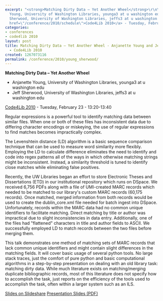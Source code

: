 ```yaml
---
excerpt: "<strong>Matching Dirty Data – Yet Another Wheel</strong>\r\n\r\n<ul>\r\n<li>Anjanette
  Young, University of Washington Libraries, younga3 at u washington edu</li>\r\n<li>Jeff
  Sherwood, University of Washington Libraries, jeffs3 at u washington edu</li>\r\n</ul>\r\n\r\n<a
  href=\"/conference/2010/schedule\">Code4Lib 2010</a> - Tuesday, February 23 - 13:20-13:40\r\n\r"
categories:
- conferences
- code4lib 2010
layout: post
title: Matching Dirty Data – Yet Another Wheel - Anjanette Young and Jeff Sherwood
  - Code4Lib 2010
created: 1267073116
permalink: /conference/2010/young_sherwood/
---
```

<strong>Matching Dirty Data – Yet Another Wheel</strong>

<ul>
<li>Anjanette Young, University of Washington Libraries, younga3 at u washington edu</li>
<li>Jeff Sherwood, University of Washington Libraries, jeffs3 at u washington edu</li>
</ul>

<a href="/conference/2010/schedule">Code4Lib 2010</a> - Tuesday, February 23 - 13:20-13:40

Regular expressions is a powerful tool to identify matching data between similar files. When one or both of these files has inconsistent data due to differing character encodings or miskeying, the use of regular expressions to find matches becomes impractically complex.

The Levenshtein distance (LD) algorithm is a basic sequence comparison technique that can be used to measure word similarity more flexibly. Employing the LD to calculate difference eliminates the need to identify and code into regex patterns all of the ways in which otherwise matching strings might be inconsistent. Instead, a similarity threshold is tuned to identify close matches while eliminating false positives.

Recently, the UW Libraries began an effort to store Electronic Theses and Dissertations (ETD) in our institutional repository which runs on DSpace. We received 6,756 PDFs along with a file of UMI-created MARC records which needed to be matched to our library's custom MARC records (60,175 records). Once matched, merged information from both records would be used to create the dublin_core.xml file needed for batch ingest into DSpace. Unfortunately, records within the MARC data had no common unique identifiers to facilitate matching. Direct matching by title or author was impractical due to slight inconsistencies in data entry. Additionally, one of the files had "flattened" characters in title and author fields to ASCII. We successfully employed LD to match records between the two files before merging them.

This talk demonstrates one method of matching sets of MARC records that lack common unique identifiers and might contain slight differences in the matching fields. It will cover basic usage of several python tools. No large stack traces, just the comfort of pure python and basic computational algorithms in a step-by-step presentation on dealing with an old library task: matching dirty data. While much literature exists on matching/merging duplicate bibliographic records, most of this literature does not specify how to accomplish the task, just reports on the efficiency of the tools used to accomplish the task, often within a larger system such as an ILS. 

<a href="http://www.slideshare.net/ghostmob/matching-dirty-data">Slides on Slideshare</a>
<a href="/files/matchingdirtydata.pdf">Presentation Slides (PDF)</a>
